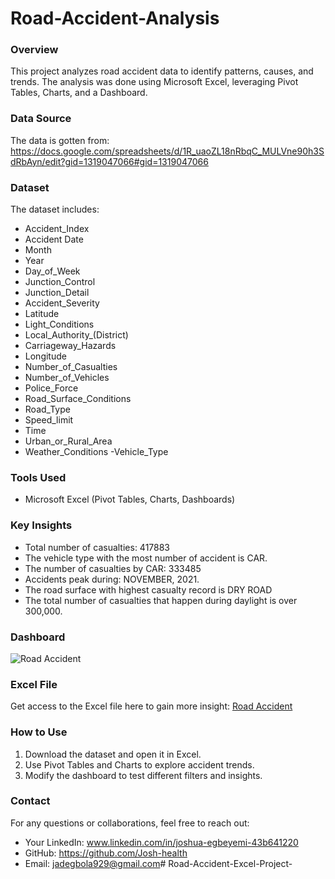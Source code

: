 # Road-Accident-Analysis

### Overview
This project analyzes road accident data to identify patterns, causes, and trends. 
The analysis was done using Microsoft Excel, leveraging Pivot Tables, Charts, and a Dashboard.

### Data Source
The data is gotten from: https://docs.google.com/spreadsheets/d/1R_uaoZL18nRbqC_MULVne90h3SdRbAyn/edit?gid=1319047066#gid=1319047066

### Dataset
The dataset includes:
- Accident_Index
- Accident Date
- Month
- Year
- Day_of_Week
- Junction_Control
- Junction_Detail
- Accident_Severity
- Latitude
- Light_Conditions
- Local_Authority_(District)
- Carriageway_Hazards
- Longitude
- Number_of_Casualties
- Number_of_Vehicles
- Police_Force
- Road_Surface_Conditions
- Road_Type
- Speed_limit
- Time
- Urban_or_Rural_Area
- Weather_Conditions
-Vehicle_Type

### Tools Used
- Microsoft Excel (Pivot Tables, Charts, Dashboards)

### Key Insights
- Total number of casualties: 417883
- The vehicle type with the most number of accident is CAR.
- The number of casualties by CAR: 333485
- Accidents peak during: NOVEMBER, 2021.
- The road surface with highest casualty record is DRY ROAD
- The total number of casualties that happen during daylight is over 300,000.

### Dashboard
![Road Accident](https://github.com/Josh-health/Road-Accident-Excel-Project-/commit/212cb93adb6d282b987a0bce26cd6cbb9cf8af6b)

### Excel File
Get access to the Excel file here to gain more insight: [Road Accident](https://drive.google.com/drive/folders/1fWL2xAnKgCV6d3Z1czjLtn97nGCmhyCn?usp=drive_link)

### How to Use
1. Download the dataset and open it in Excel.
2. Use Pivot Tables and Charts to explore accident trends.
3. Modify the dashboard to test different filters and insights.

### Contact
For any questions or collaborations, feel free to reach out:
- Your LinkedIn: www.linkedin.com/in/joshua-egbeyemi-43b641220
- GitHub: https://github.com/Josh-health
- Email: jadegbola929@gmail.com# Road-Accident-Excel-Project-
